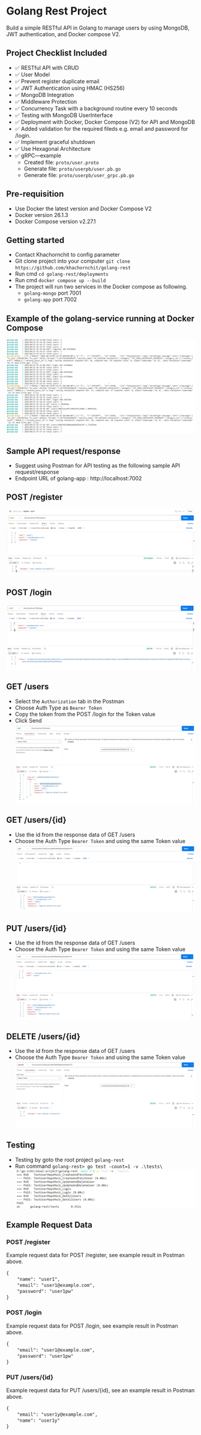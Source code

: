 # Golang Rest Project

Build a simple RESTful API in Golang to manage users by using MongoDB, JWT authentication, and Docker compose V2.

## Project Checklist Included

* ✅ RESTful API with CRUD
* ✅ User Model
* ✅ Prevent register duplicate email
* ✅ JWT Authentication using HMAC (HS256)
* ✅ MongoDB Integration
* ✅ Middleware Protection
* ✅ Concurrency Task with a background routine every 10 seconds
* ✅ Testing with MongoDB UserInterface
* ✅ Deployment with Docker, Docker Compose (V2) for API and MongoDB
* ✅ Added validation for the required fileds e.g. email and password for /login.
* ✅ Implement graceful shutdown
* ✅ Use Hexagonal Architecture
* ✅ gRPC—example
    * Created file: `proto/user.proto`
    * Generate file: `proto/userpb/user.pb.go`
    * Generate file: `proto/userpb/user_grpc.pb.go`

## Pre-requisition

* Use Docker the latest version and Docker Compose V2
* Docker version 26.1.3
* Docker Compose version v2.27.1

## Getting started

* Contact Khachornchit to config parameter
* Git clone project into your computer `git clone https://github.com/khachornchit/golang-rest`
* Run cmd `cd golang-rest/deployments`
* Run cmd `docker compose up --build`
* The project will run two services in the Docker compose as following.
    * `golang-mongo` port 7001
    * `golang-app` port 7002

## Example of the golang-service running at Docker Compose

![img.png](docs/app-running-result.png)

## Sample API request/response

* Suggest using Postman for API testing as the following sample API request/response
* Endpoint URL of golang-app : http://localhost:7002

## POST /register

![img_1.png](docs/img_1.png)

## POST /login

![img_2.png](docs/img_2.png)

## GET /users

* Select the `Authorization` tab in the Postman
* Choose Auth Type as `Bearer Token`
* Copy the token from the POST /login for the Token value
* Click Send
  ![img_3.png](docs/img_3.png)

## GET /users/{id}

* Use the id from the response data of GET /users
* Choose the Auth Type `Bearer Token` and using the same Token value
  ![img_4.png](docs/img_4.png)

## PUT /users/{id}

* Use the id from the response data of GET /users
* Choose the Auth Type `Bearer Token` and using the same Token value
  ![img_5.png](docs/img_5.png)

## DELETE /users/{id}

* Use the id from the response data of GET /users
* Choose the Auth Type `Bearer Token` and using the same Token value
  ![img_6.png](docs/img_6.png)

## Testing

* Testing by goto the root project `golang-rest`
* Run command `golang-rest> go test -count=1 -v .\tests\`
  ![img.png](docs/test-result.png)

## Example Request Data

### POST /register

Example request data for POST /register, see example result in Postman above.

```register
{
    "name": "user1",
    "email": "user1@example.com",
    "password": "user1pw"
}
```

### POST /login

Example request data for POST /login, see example result in Postman above.

```login
{
    "email": "user1@example.com",
    "password": "user1pw"
} 
```

### PUT /users/{id}

Example request data for PUT /users/{id}, see an example result in Postman above.

```users/{id}
{
    "email": "user1y@example.com",
    "name": "user1y"
}
```